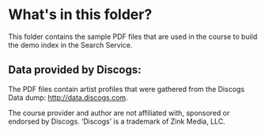 # What's in this folder?

This folder contains the sample PDF files that are used in the course to build the demo index in the Search Service.

## Data provided by Discogs:

The PDF files contain artist profiles that were gathered from the Discogs Data dump: http://data.discogs.com.

The course provider and author are not affiliated with, sponsored or endorsed by Discogs. ‘Discogs’ is a trademark of Zink Media, LLC.
